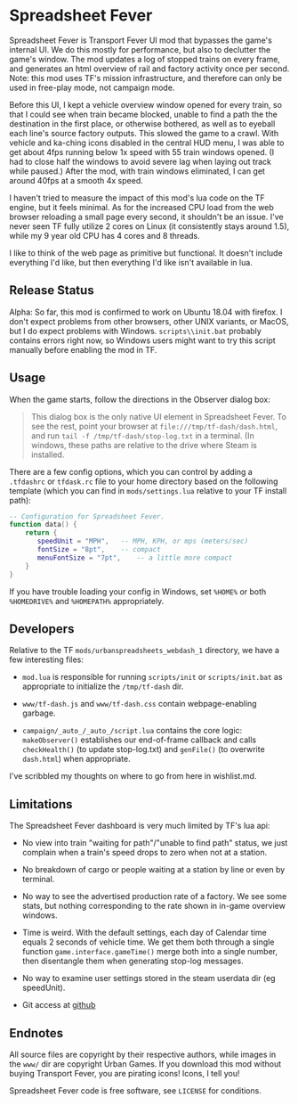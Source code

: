 <!-- Copyright (c) 2019 Jason Baker jason.baker0@gmail.com
     All source files copyright their respective authors.
     See LICENSE for details. -->

# Spreadsheet Fever

Spreadsheet Fever is Transport Fever UI mod that bypasses the game's
internal UI.  We do this mostly for performance, but also to declutter
the game's window.  The mod updates a log of stopped trains on every
frame, and generates an html overview of rail and factory activity
once per second.  Note: this mod uses TF's mission infrastructure, and
therefore can only be used in free-play mode, not campaign mode.

Before this UI, I kept a vehicle overview window opened for every
train, so that I could see when train became blocked, unable to find a
path the the destination in the first place, or otherwise bothered, as
well as to eyeball each line's source factory outputs.  This slowed
the game to a crawl.  With vehicle and ka-ching icons disabled in the
central HUD menu, I was able to get about 4fps running below 1x speed
with 55 train windows opened.  (I had to close half the windows to
avoid severe lag when laying out track while paused.)  After the mod,
with train windows eliminated, I can get around 40fps at a smooth 4x
speed.

I haven't tried to measure the impact of this mod's lua code on the TF
engine, but it feels minimal.  As for the increased CPU load from the
web browser reloading a small page every second, it shouldn't be an
issue.  I've never seen TF fully utilize 2 cores on Linux (it
consistently stays around 1.5), while my 9 year old CPU has 4 cores
and 8 threads.

I like to think of the web page as primitive but functional.  It
doesn't include everything I'd like, but then everything I'd like
isn't available in lua.

## Release Status

Alpha: So far, this mod is confirmed to work on Ubuntu 18.04 with
firefox.  I don't expect problems from other browsers, other UNIX
variants, or MacOS, but I do expect problems with Windows.
`scripts\\init.bat` probably contains errors right now, so Windows
users might want to try this script manually before enabling the
mod in TF.

## Usage

When the game starts, follow the directions in the Observer dialog
box:

<!-- It's gonna be fun keeping this in sync -->
> This dialog box is the only native UI element in Spreadsheet
> Fever. To see the rest, point your browser at
> `file:///tmp/tf-dash/dash.html`, and run `tail -f
> /tmp/tf-dash/stop-log.txt` in a terminal. (In windows, these paths
> are relative to the drive where Steam is installed.

There are a few config options, which you can control by adding a
`.tfdashrc` or `tfdask.rc` file to your home directory based on the
following template (which you can find in `mods/settings.lua` relative
to your TF install path):

<!-- And keeping this in sync -->
``` lua
-- Configuration for Spreadsheet Fever.
function data() {
    return {
       speedUnit = "MPH",	-- MPH, KPH, or mps (meters/sec)
       fontSize = "8pt",	-- compact
       menuFontSize = "7pt",	-- a little more compact
    }
}
```
If you have trouble loading your config in Windows, set `%HOME%` or both
`%HOMEDRIVE%` and `%HOMEPATH%` appropriately.

## Developers

Relative to the TF `mods/urbanspreadsheets_webdash_1` directory, we
have a few interesting files:

* `mod.lua` is responsible for running `scripts/init` or
  `scripts/init.bat` as appropriate to initialize the `/tmp/tf-dash` dir.

* `www/tf-dash.js` and `www/tf-dash.css` contain webpage-enabling garbage.

* `campaign/_auto_/_auto_/script.lua` contains the core logic:
   `makeObserver()` establishes our end-of-frame callback and calls
   `checkHealth()` (to update stop-log.txt) and `genFile()` (to
   overwrite `dash.html`) when appropriate.

I've scribbled my thoughts on where to go from here in wishlist.md.

## Limitations

The Spreadsheet Fever dashboard is very much limited by TF's lua api:

* No view into train "waiting for path"/"unable to find path" status,
  we just complain when a train's speed drops to zero when not at a
  station.

* No breakdown of cargo or people waiting at a station by line or even
  by terminal.

* No way to see the advertised production rate of a factory.  We see
  some stats, but nothing corresponding to the rate shown in in-game
  overview windows.

* Time is weird.  With the default settings, each day of Calendar time
  equals 2 seconds of vehicle time.  We get them both through a single
  function `game.interface.gameTime()` merge both into a single
  number, then disentangle them when generating stop-log messages.

* No way to examine user settings stored in the steam userdata dir
  (eg speedUnit).

* Git access at 
  [github](https://github.com/trainspotter6/spreadsheet-fever.git)

## Endnotes

All source files are copyright by their respective authors, while
images in the `www/` dir are copyright Urban Games.  If you download
this mod without buying Transport Fever, you are pirating icons!
Icons, I tell you!

Spreadsheet Fever code is free software, see `LICENSE` for conditions.
